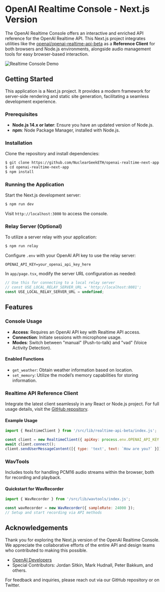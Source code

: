 # OpenAI Realtime Console - Next.js Version

The OpenAI Realtime Console offers an interactive and enriched API reference for the OpenAI Realtime API. This Next.js project integrates utilities like the [openai/openai-realtime-api-beta](https://github.com/openai/openai-realtime-api-beta) as a **Reference Client** for both browsers and Node.js environments, alongside audio management tools for easy browser-based interaction.

![Realtime Console Demo](public/realtime-console-demo.png)

## Getting Started

This application is a Next.js project. It provides a modern framework for server-side rendering and static site generation, facilitating a seamless development experience.

### Prerequisites

- **Node.js 14.x or later**: Ensure you have an updated version of Node.js.
- **npm**: Node Package Manager, installed with Node.js.

### Installation

Clone the repository and install dependencies:

```bash
$ git clone https://github.com/NuclearGeekETH/openai-realtime-next-app.git
$ cd openai-realtime-next-app
$ npm install
```

### Running the Application

Start the Next.js development server:

```bash
$ npm run dev
```

Visit `http://localhost:3000` to access the console.

### Relay Server (Optional)

To utilize a server relay with your application:

```bash
$ npm run relay
```

Configure `.env` with your OpenAI API key to use the relay server:

```plaintext
OPENAI_API_KEY=your_openai_api_key_here
```

In `app/page.tsx`, modify the server URL configuration as needed:

```javascript
// Use this for connecting to a local relay server
// const USE_LOCAL_RELAY_SERVER_URL = 'http://localhost:8081';
const USE_LOCAL_RELAY_SERVER_URL = undefined;
```

## Features

### Console Usage

- **Access**: Requires an OpenAI API key with Realtime API access.
- **Connection**: Initiate sessions with microphone usage.
- **Modes**: Switch between &quot;manual&quot; (Push-to-talk) and &quot;vad&quot; (Voice Activity Detection).

#### Enabled Functions

- `get_weather`: Obtain weather information based on location.
- `set_memory`: Utilize the model’s memory capabilities for storing information.

### Realtime API Reference Client

Integrate the latest client seamlessly in any React or Node.js project. For full usage details, visit the [GitHub repository](https://github.com/openai/openai-realtime-api-beta).

#### Example Usage

```javascript
import { RealtimeClient } from '/src/lib/realtime-api-beta/index.js';

const client = new RealtimeClient({ apiKey: process.env.OPENAI_API_KEY });
await client.connect();
client.sendUserMessageContent([{ type: 'text', text: `How are you?` }]);
```

### WavTools

Includes tools for handling PCM16 audio streams within the browser, both for recording and playback.

#### Quickstart for WavRecorder

```javascript
import { WavRecorder } from '/src/lib/wavtools/index.js';

const wavRecorder = new WavRecorder({ sampleRate: 24000 });
// Setup and start recording via API methods
```

## Acknowledgements

Thank you for exploring the Next.js version of the OpenAI Realtime Console. We appreciate the collaborative efforts of the entire API and design teams who contributed to making this possible.

- [OpenAI Developers](https://x.com/OpenAIDevs)
- Special Contributors: Jordan Sitkin, Mark Hudnall, Peter Bakkum, and others.

For feedback and inquiries, please reach out via our GitHub repository or on Twitter.
